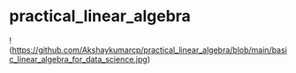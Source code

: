 # practical_linear_algebra

!(https://github.com/Akshaykumarcp/practical_linear_algebra/blob/main/basic_linear_algebra_for_data_science.jpg)
